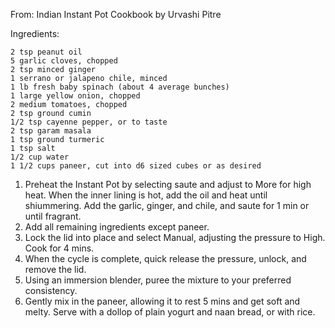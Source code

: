 From: Indian Instant Pot Cookbook by Urvashi Pitre

Ingredients:

    2 tsp peanut oil
    5 garlic cloves, chopped
    2 tsp minced ginger
    1 serrano or jalapeno chile, minced
    1 lb fresh baby spinach (about 4 average bunches)
    1 large yellow onion, chopped
    2 medium tomatoes, chopped
    2 tsp ground cumin
    1/2 tsp cayenne pepper, or to taste
    2 tsp garam masala
    1 tsp ground turmeric
    1 tsp salt
    1/2 cup water
    1 1/2 cups paneer, cut into d6 sized cubes or as desired

1. Preheat the Instant Pot by selecting saute and adjust to More for high heat. When the inner lining is hot, add the oil and heat until shiummering. Add the garlic, ginger, and chile, and saute for 1 min or until fragrant.
2. Add all remaining ingredients except paneer.
3. Lock the lid into place and select Manual, adjusting the pressure to High. Cook for 4 mins.
4. When the cycle is complete, quick release the pressure, unlock, and remove the lid.
5. Using an immersion blender, puree the mixture to your preferred consistency.
6. Gently mix in the paneer, allowing it to rest 5 mins and get soft and melty. Serve with a dollop of plain yogurt and naan bread, or with rice.
